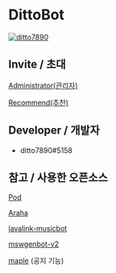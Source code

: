 # DittoBot

[![ditto7890](https://img.shields.io/badge/made%20by-ditto7890%235158-green?style=for-the-badge&logo=discord&logoColor=white)](https://discord.com/users/604617640891121664)

## Invite / 초대

[Administrator(관리자)](https://discordapp.com/oauth2/authorize?client_id=689817745562533891&permissions=8&scope=bot)

[Recommend(추천)](https://discordapp.com/oauth2/authorize?client_id=689817745562533891&permissions=37092416cope=bot)

## Developer / 개발자

* ditto7890#5158

## 참고 / 사용한 오픈소스

[Pod](https://github.com/Pneuma714/Pod)

[Araha](https://github.com/TeamZenithy/Araha)

[lavalink-musicbot](https://github.com/AlvvxL/lavalink-musicbot)

[mswgenbot-v2](https://github.com/mswgen/mswgenbot-v2)

[maple](https://github.com/Bluebear645/maple) (공지 기능)
